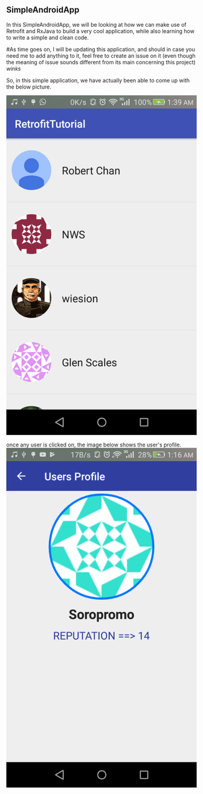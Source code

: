 ## SimpleAndroidApp
In this SimpleAndroidApp, we will be looking at how we can make use of Retrofit and RxJava to build a very cool application, while also learning how to write a simple and clean code.

#As time goes on, I will be updating this application, and should in case you need me to add anything to it, feel free to create an issue on it (even though the meaning of issue sounds different from its main concerning this project) *winks*

So, in this simple application, we have actually been able to come up with the below picture. 

![alt text](https://github.com/meshileya/SimpleAndroidApp/blob/master/finished_work.png) <!-- .element height="80%" width="40%" -->

once any user is clicked on, the image below shows the user's profile.
![alt text](https://github.com/meshileya/SimpleAndroidApp/blob/master/profile.png) <!-- .element height="80%" width="40%" -->

